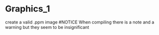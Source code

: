 # Graphics_1
create a valid .ppm image
#NOTICE
When compiling there is a note and a warning but they seem to be insignificant